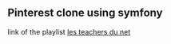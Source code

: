## Pinterest clone using symfony

link of the playlist [les teachers du net](https://www.youtube.com/playlist?list=PLlxQJeQRaKDTxU_kTl0Ltn4WGZFIB1xtT)

